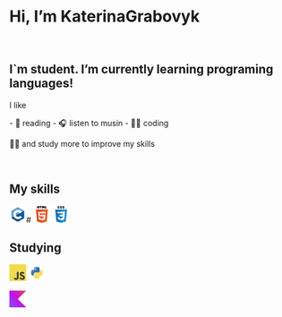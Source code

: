 <h1>Hi, I’m KaterinaGrabovyk</h1>
<br>
<h2>I`m student. I’m currently learning programing languages!</h2>
<p>I like</p>
- 📖 reading
- 🎧 listen to musin
- 👩‍💻 coding
<p>👩‍🎓 and study more to improve my skills</p>
<br>
<h2>My skills</h2>
<p><img src="https://raw.githubusercontent.com/github/explore/f3e22f0dca2be955676bc70d6214b95b13354ee8/topics/c/c.png?size=48" width="30px"># <img src="https://raw.githubusercontent.com/github/explore/80688e429a7d4ef2fca1e82350fe8e3517d3494d/topics/html/html.png?size=48" width="30px"> <img src="https://raw.githubusercontent.com/github/explore/80688e429a7d4ef2fca1e82350fe8e3517d3494d/topics/css/css.png?size=48" width="30px"></p>
<h2>Studying</h2>
 <p><img src="https://raw.githubusercontent.com/github/explore/80688e429a7d4ef2fca1e82350fe8e3517d3494d/topics/javascript/javascript.png?size=48" width="30px">
 <img src="https://raw.githubusercontent.com/github/explore/80688e429a7d4ef2fca1e82350fe8e3517d3494d/topics/python/python.png?size=48" width="30px"></p>
 <img src="https://raw.githubusercontent.com/github/explore/4479d2a2c854198cb00160f8593519c14dc3b905/topics/kotlin/kotlin.png?size=48" width="30px"></p>
<!---
KaterinaGrabovyk/KaterinaGrabovyk is a ✨ special ✨ repository because its `README.md` (this file) appears on your GitHub profile.
You can click the Preview link to take a look at your changes.
--->

